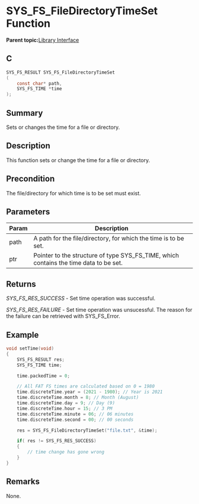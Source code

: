 # SYS\_FS\_FileDirectoryTimeSet Function

**Parent topic:**[Library Interface](GUID-42556FDF-A632-49FE-8A5E-9303A926578C.md)

## C

```c
SYS_FS_RESULT SYS_FS_FileDirectoryTimeSet
(
    const char* path,
    SYS_FS_TIME *time
);
```

## Summary

Sets or changes the time for a file or directory.

## Description

This function sets or change the time for a file or directory.

## Precondition

The file/directory for which time is to be set must exist.

## Parameters

|Param|Description|
|-----|-----------|
|path|A path for the file/directory, for which the time is to be set.|
|ptr|Pointer to the structure of type SYS\_FS\_TIME, which contains the time data to be set.|

## Returns

*SYS\_FS\_RES\_SUCCESS* - Set time operation was successful.

*SYS\_FS\_RES\_FAILURE* - Set time operation was unsucessful. The reason for<br />the failure can be retrieved with SYS\_FS\_Error.

## Example

```c
void setTime(void)
{
    SYS_FS_RESULT res;
    SYS_FS_TIME time;

    time.packedTime = 0;

    // All FAT FS times are calculated based on 0 = 1980
    time.discreteTime.year = (2021 - 1980); // Year is 2021
    time.discreteTime.month = 8; // Month (August)
    time.discreteTime.day = 9; // Day (9)
    time.discreteTime.hour = 15; // 3 PM
    time.discreteTime.minute = 06; // 06 minutes
    time.discreteTime.second = 00; // 00 seconds

    res = SYS_FS_FileDirectoryTimeSet("file.txt", &time);

    if( res != SYS_FS_RES_SUCCESS)
    {
        // time change has gone wrong
    }
}
```

## Remarks

None.

